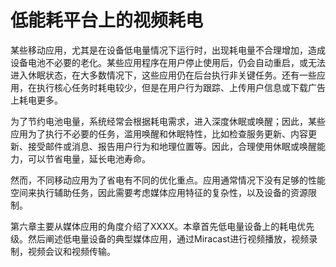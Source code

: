 # 低能耗平台上的视频耗电
某些移动应用，尤其是在设备低电量情况下运行时，出现耗电量不合理增加，造成设备电池不必要的老化。某些应用程序在用户停止使用后，仍会自动重启，或无法进入休眠状态，在大多数情况下，这些应用仍在后台执行非关键任务。还有一些应用，在执行核心任务时耗电较少，但是在用户行为跟踪、上传用户信息或下载广告上耗电更多。

为了节约电池电量，系统经常会根据耗电需求，进入深度休眠或唤醒；因此，某些应用为了执行不必要的任务，滥用唤醒和休眠特性，比如检查服务更新、内容更新、接受邮件或消息、报告用户行为和地理位置等。因此，合理使用休眠或唤醒能力，可以节省电量，延长电池寿命。

然而，不同移动应用为了省电有不同的优化重点。应用通常情况下没有足够的性能空间来执行辅助任务，因此需要考虑媒体应用特征的复杂性，以及设备的资源限制。

第六章主要从媒体应用的角度介绍了XXXX。本章首先低电量设备上的耗电优先级。然后阐述低电量设备的典型媒体应用，通过Miracast进行视频播放，视频录制，视频会议和视频传输。